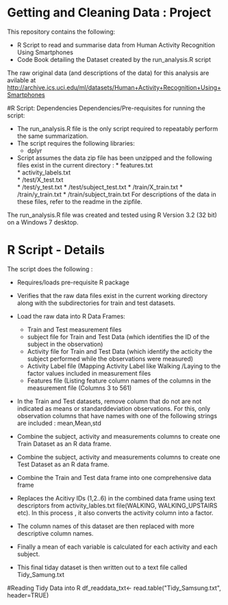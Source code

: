# Getting and Cleaning Data : Project

This repository contains the following:

* R Script to read and summarise data from Human Activity Recognition Using Smartphones
* Code Book detailing the Dataset created by the run_analysis.R script


The raw original data (and descriptions of the data) for  this analysis  are avilable at http://archive.ics.uci.edu/ml/datasets/Human+Activity+Recognition+Using+Smartphones  


#R Script: Dependencies
Dependencies/Pre-requisites for running the script:

* The run_analysis.R file is the only script required to repeatably perform the same summarization. 
* The script requires the following libraries:
    * dplyr
* Script assumes the data zip file has been unzipped and the following files exist in the current directory :
      *     features.txt            
      *     activity_labels.txt     
      *     /test/X_test.txt        
      *     /test/y_test.txt
      *     /test/subject_test.txt
      *     /train/X_train.txt
      *     /train/y_train.txt
      *     /train/subject_train.txt
      For descriptions of the data in these files, refer to the readme in the zipfile.  

The run_analysis.R file was created and tested using R Version 3.2 (32 bit) on a Windows 7 desktop.



# R Script -  Details
The script does the following :
*  Requires/loads  pre-requisite R package
*  Verifies that the raw data files exist in the current working directory along with the subdirectories for train and test datasets.
*  Load the raw data into R Data Frames:
      * Train and Test measurement files
      * subject file for Train and Test Data (which identifies the  ID of the subject in the observation)
      * Activity file for Train and Test Data (which identify the acticity the subject performed while the observations were measured)
      * Activity Label file (Mapping Activity Label like Walking /Laying to the factor values included in measurement files
      * Features file (Listing feature column names of the columns in the measurement file (Columns 3 to 561)
      
*  In the Train and Test datasets, remove column that do not are not indicated as means or standarddeviation observations. For this, only observation columns that have names with one of the following strings are included : mean,Mean,std 
*  Combine the subject, activity and measurements columns to create one Train Dataset as an R data frame.
*  Combine the subject, activity and measurements columns to create one Test Dataset as an R data frame.
*  Combine the Train and Test data frame into one comprehensive data frame
*  Replaces the Acitivy IDs (1,2..6) in the combined data frame using text descriptors from activity_lables.txt file(WALKING, WALKING_UPSTAIRS etc). In this process , it also converts the activity column into a factor.
*  The column names of this dataset are then replaced with more descriptive column names.
*  Finally a mean of each variable is calculated for each activity and each subject. 
*  This final tiday dataset is then written out to a text file called Tidy_Samung.txt

#Reading Tidy Data into R
df_readdata_txt<- read.table("Tidy_Samsung.txt", header=TRUE)





